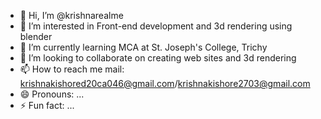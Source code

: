 - 👋 Hi, I’m @krishnarealme
- 👀 I’m interested in Front-end development and 3d rendering using blender
- 🌱 I’m currently learning MCA at St. Joseph's College, Trichy
- 💞️ I’m looking to collaborate on creating web sites and 3d rendering
- 📫 How to reach me mail: krishnakishored20ca046@gmail.com/krishnakishore2703@gmail.com
- 😄 Pronouns: ...
- ⚡ Fun fact: ...

<!---
krishnarealme/krishnarealme is a ✨ special ✨ repository because its `README.md` (this file) appears on your GitHub profile.
You can click the Preview link to take a look at your changes.
--->
